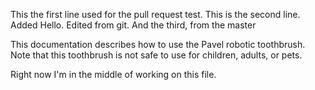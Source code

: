 This the first line used for the pull request test.
This is the second line. Added Hello. Edited from git.
And the third, from the master

This documentation describes how to use the Pavel robotic
toothbrush.
Note that this toothbrush is not safe to use for children,
adults, or pets.

Right now I'm in the middle of working on this file.
